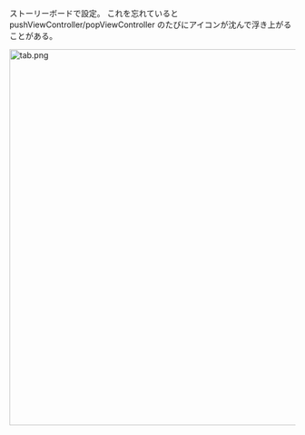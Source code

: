 <!--
title:   画面遷移のたびにタブバーのアイコンが動くのを止める
tags:    Swift,UITabBar,UITabBarController
id:      8e9e499f9b96cf420f3a
private: false
-->
ストーリーボードで設定。
これを忘れているとpushViewController/popViewController のたびにアイコンが沈んで浮き上がることがある。

<img width="664" alt="tab.png" src="https://qiita-image-store.s3.ap-northeast-1.amazonaws.com/0/266239/16ebd541-3f23-6993-20e2-864538bb9ad5.png">